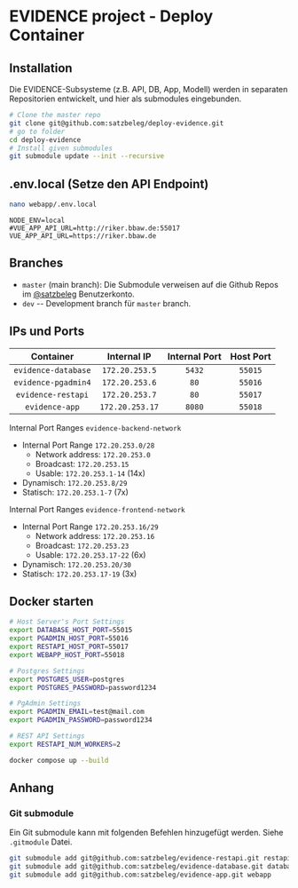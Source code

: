 # EVIDENCE project - Deploy Container


## Installation
Die EVIDENCE-Subsysteme (z.B. API, DB, App, Modell) werden in separaten Repositorien entwickelt, und hier als submodules eingebunden.

```sh
# Clone the master repo
git clone git@github.com:satzbeleg/deploy-evidence.git
# go to folder
cd deploy-evidence
# Install given submodules
git submodule update --init --recursive
```

## .env.local (Setze den API Endpoint)

```sh
nano webapp/.env.local
```

```
NODE_ENV=local
#VUE_APP_API_URL=http://riker.bbaw.de:55017
VUE_APP_API_URL=https://riker.bbaw.de
```

## Branches
* `master` (main branch): Die Submodule verweisen auf die Github Repos im [@satzbeleg](https://github.com/satzbeleg) Benutzerkonto.
* `dev` -- Development branch für `master` branch. 


## IPs und Ports


| Container | Internal IP | Internal Port | Host Port |
|:---------:|:-----------:|:-------------:|:---------:|
| `evidence-database` | `172.20.253.5` | `5432` | `55015` |
| `evidence-pgadmin4` | `172.20.253.6` | `80` | `55016` |
| `evidence-restapi`  | `172.20.253.7` | `80` | `55017` |
| `evidence-app`      | `172.20.253.17` | `8080` | `55018` |


Internal Port Ranges `evidence-backend-network`

- Internal Port Range `172.20.253.0/28`
    - Network address: `172.20.253.0`
    - Broadcast: `172.20.253.15`
    - Usable: `172.20.253.1-14` (14x)
- Dynamisch: `172.20.253.8/29`
- Statisch: `172.20.253.1-7` (7x)

Internal Port Ranges `evidence-frontend-network`

- Internal Port Range `172.20.253.16/29`
    - Network address: `172.20.253.16`
    - Broadcast: `172.20.253.23`
    - Usable: `172.20.253.17-22` (6x)
- Dynamisch: `172.20.253.20/30` 
- Statisch: `172.20.253.17-19` (3x)


## Docker starten

```sh
# Host Server's Port Settings
export DATABASE_HOST_PORT=55015
export PGADMIN_HOST_PORT=55016
export RESTAPI_HOST_PORT=55017
export WEBAPP_HOST_PORT=55018

# Postgres Settings
export POSTGRES_USER=postgres
export POSTGRES_PASSWORD=password1234

# PgAdmin Settings
export PGADMIN_EMAIL=test@mail.com
export PGADMIN_PASSWORD=password1234

# REST API Settings
export RESTAPI_NUM_WORKERS=2

docker compose up --build
```

## Anhang

### Git submodule
Ein Git submodule kann mit folgenden Befehlen hinzugefügt werden. 
Siehe `.gitmodule` Datei.

```sh
git submodule add git@github.com:satzbeleg/evidence-restapi.git restapi
git submodule add git@github.com:satzbeleg/evidence-database.git database
git submodule add git@github.com:satzbeleg/evidence-app.git webapp
```
